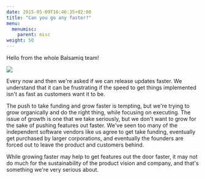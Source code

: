```yaml
---
date: 2015-05-09T16:46:35+02:00
title: "Can you go any faster?"
menu:
  menumisc:
    parent: misc
weight: 50
---
```

Hello from the whole Balsamiq team!

![](http://media.balsamiq.com/img/hero-team-framed.png)

Every now and then we're asked if we can release updates faster. We understand that it can be frustrating if the speed to get things implemented isn't as fast as customers want it to be.

The push to take funding and grow faster is tempting, but we're trying to grow organically and do the right thing, while focusing on executing. The issue of growth is one that we take seriously, but we don't want to grow for the sake of pushing features out faster. We've seen too many of the independent software vendors like us agree to get take funding, eventually get purchased by larger corporations, and eventually the founders are forced out to leave the product and customers behind.

While growing faster may help to get features out the door faster, it may not do much for the sustainability of the product vision and company, and that's something we're very serious about.
